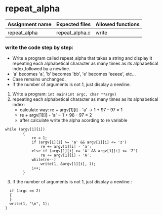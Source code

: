 # repeat_alpha

| Assignment name | Expected files | Allowed functions |
| --------------- | -------------  | ----------------- |
| repeat_alpha     | repeat_alpha.c   | write             |

### write the code step by step:
* Write a program called repeat_alpha that takes a string and display it repeating each alphabetical character as many times as its alphabetical index,followed by a newline.
* 'a' becomes 'a', 'b' becomes 'bb', 'e' becomes 'eeeee', etc...
* Case remains unchanged.
* If the number of arguments is not 1, just display a newline.

1. Write a program: ``` int main(int argc, char **argv) ```
2. repeating each alphabetical character as many times as its alphabetical index:
   - calculate way: re + argv[1][i] - 'a' -> 1 + 97 - 97 = 1
   - re + argv[1][i] - 'a' = 1 + 98 - 97 = 2
   - after calculate write the alpha acording to re variable
```
while (argv[1][i])
        {
            re = 1;
            if (argv[1][i] >= 'a' && argv[1][i] <= 'z')
                re += argv[1][i] - 'a';
            else if (argv[1][i] >= 'A' && argv[1][i] <= 'Z')
                re += argv[1][i] - 'A';
            while(re--)
                write(1, &argv[1][i], 1);
            i++;
        }
```
3. If the number of arguments is not 1, just display a newline.:
```
  if (argc == 2)
  {
  }
  write(1, "\n", 1);
}
```
